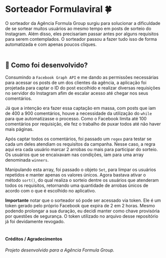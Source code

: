 # Sorteador Formulaviral 🍀

O sorteador da Agência Formula Group surgiu para solucionar a dificuldade de se sortear muitos usuários ao mesmo tempo em posts de sorteio do Instagram. Além disso, eles precisariam passar antes por alguns requisitos para serem contemplados. O sorteador passou a fazer tudo isso de forma automatizada e com apenas poucos cliques.
<br>
<br>

## 🍜 Como foi desenvolvido?
Consumindo a `Facebook Graph API` e me dando as permissões necessárias para acessar os posts de um dos clientes da agência, a aplicação foi projetada para captar o ID do post escolhido e realizar diversas requisições no servidor do Instagram afim de escalar acesso até chegar nos seus comentários.

Já que a intenção era fazer essa captação em massa, com posts que iam de 400 a 900 comentários, houve a necessidade da utilização do `while` para que automatizasse o processo. Como o Facebook limita até 100 comentários por requisição, ele fez o trabalho de puxar todos até não haver mais páginas. 

Após captar todos os comentários, foi passado um `regex` para testar se cada um deles atendiam os requisitos da campanha. Nesse caso, a regra aqui era cada usuário marcar 2 arrobas ou mais para participar do sorteio. Os usuários que se encaixavam nas condições, iam para uma array denominada `winners`. 

Manipulando esta array, foi passado o objeto `Set`, para limpar os usuários repetidos e manter apenas os valores únicos. Agora bastava ativar o método `sort()`, do qual realiza o sorteio dentre os usuários que atenderam todos os requisitos, retornando uma quantidade de arrobas únicos de acordo com o que é escolhido no aplicativo.  

**Importante** notar que o sorteador só pode ser acessado via token. Ele é um token gerado pelo próprio Facebook que expira de 2 em 2 horas. Mesmo podendo prolongar a sua duração, eu decidi manter como chave provisória por questões de segurança. O token utilizado no arquivo desse repositório já foi devidamente revogado.
#
#### Créditos / Agradecimentos
_Projeto desenvolvido para a Agência Formula Group._

